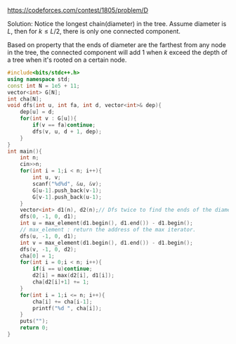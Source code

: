 https://codeforces.com/contest/1805/problem/D

Solution: Notice the longest chain(diameter) in the tree. Assume diameter is $L$, then for $k\leq L/2$, there is only one connected component.

Based on property that the ends of diameter are the farthest from any node in the tree, the connected component will add 1 when $k$ exceed the depth of a tree when it's rooted on a certain node.

``` cpp
#include<bits/stdc++.h>
using namespace std;
const int N = 1e5 + 11;
vector<int> G[N];
int cha[N];
void dfs(int u, int fa, int d, vector<int>& dep){
    dep[u] = d;
    for(int v : G[u]){
        if(v == fa)continue;
        dfs(v, u, d + 1, dep);
    }
}
int main(){
    int n;
    cin>>n;
    for(int i = 1;i < n; i++){
        int u, v;
        scanf("%d%d", &u, &v);
        G[u-1].push_back(v-1);
        G[v-1].push_back(u-1);
    }
    vector<int> d1(n), d2(n);// Dfs twice to find the ends of the diameter
    dfs(0, -1, 0, d1);
    int u = max_element(d1.begin(), d1.end()) - d1.begin(); 
    // max_element : return the address of the max iterator. 
    dfs(u, -1, 0, d1);
    int v = max_element(d1.begin(), d1.end()) - d1.begin();
    dfs(v, -1, 0, d2);
    cha[0] = 1;
    for(int i = 0;i < n; i++){
        if(i == u)continue;
        d2[i] = max(d2[i], d1[i]);
        cha[d2[i]+1] += 1;
    }
    for(int i = 1;i <= n; i++){
        cha[i] += cha[i-1];
        printf("%d ", cha[i]);
    }
    puts("");
    return 0;
}
```
